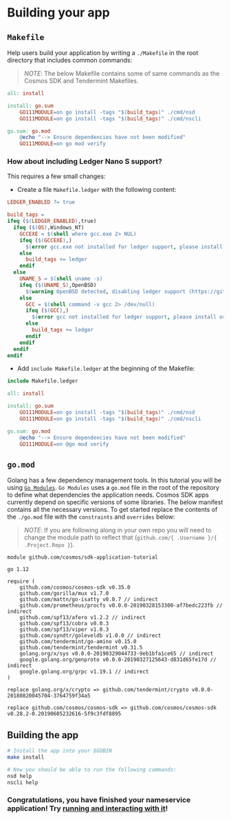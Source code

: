 # Building your app

## `Makefile`

Help users build your application by writing a `./Makefile` in the root directory that includes common commands:

> _*NOTE*_: The below Makefile contains some of same commands as the Cosmos SDK and Tendermint Makefiles.

```makefile
all: install

install: go.sum
    GO111MODULE=on go install -tags "$(build_tags)" ./cmd/nsd
    GO111MODULE=on go install -tags "$(build_tags)" ./cmd/nscli

go.sum: go.mod
    @echo "--> Ensure dependencies have not been modified"
    GO111MODULE=on go mod verify
```

### How about including Ledger Nano S support?

This requires a few small changes:

- Create a file `Makefile.ledger` with the following content:

```makefile
LEDGER_ENABLED ?= true

build_tags =
ifeq ($(LEDGER_ENABLED),true)
  ifeq ($(OS),Windows_NT)
    GCCEXE = $(shell where gcc.exe 2> NUL)
    ifeq ($(GCCEXE),)
      $(error gcc.exe not installed for ledger support, please install or set LEDGER_ENABLED=false)
    else
      build_tags += ledger
    endif
  else
    UNAME_S = $(shell uname -s)
    ifeq ($(UNAME_S),OpenBSD)
      $(warning OpenBSD detected, disabling ledger support (https://github.com/cosmos/cosmos-sdk/issues/1988))
    else
      GCC = $(shell command -v gcc 2> /dev/null)
      ifeq ($(GCC),)
        $(error gcc not installed for ledger support, please install or set LEDGER_ENABLED=false)
      else
        build_tags += ledger
      endif
    endif
  endif
endif
```

- Add `include Makefile.ledger` at the beginning of the Makefile:

```makefile
include Makefile.ledger

all: install

install: go.sum
    GO111MODULE=on go install -tags "$(build_tags)" ./cmd/nsd
    GO111MODULE=on go install -tags "$(build_tags)" ./cmd/nscli

go.sum: go.mod
    @echo "--> Ensure dependencies have not been modified"
    GO111MODULE=on @go mod verify
```

## `go.mod`

Golang has a few dependency management tools. In this tutorial you will be using [`Go Modules`](https://github.com/golang/go/wiki/Modules). `Go Modules` uses a `go.mod` file in the root of the repository to define what dependencies the application needs. Cosmos SDK apps currently depend on specific versions of some libraries. The below manifest contains all the necessary versions. To get started replace the contents of the `./go.mod` file with the `constraints` and `overrides` below:

> _*NOTE*_: If you are following along in your own repo you will need to change the module path to reflect that (`github.com/{ .Username }/{ .Project.Repo }`).

```
module github.com/cosmos/sdk-application-tutorial

go 1.12

require (
	github.com/cosmos/cosmos-sdk v0.35.0
	github.com/gorilla/mux v1.7.0
	github.com/mattn/go-isatty v0.0.7 // indirect
	github.com/prometheus/procfs v0.0.0-20190328153300-af7bedc223fb // indirect
	github.com/spf13/afero v1.2.2 // indirect
	github.com/spf13/cobra v0.0.3
	github.com/spf13/viper v1.0.3
	github.com/syndtr/goleveldb v1.0.0 // indirect
	github.com/tendermint/go-amino v0.15.0
	github.com/tendermint/tendermint v0.31.5
	golang.org/x/sys v0.0.0-20190329044733-9eb1bfa1ce65 // indirect
	google.golang.org/genproto v0.0.0-20190327125643-d831d65fe17d // indirect
	google.golang.org/grpc v1.19.1 // indirect
)

replace golang.org/x/crypto => github.com/tendermint/crypto v0.0.0-20180820045704-3764759f34a5

replace github.com/cosmos/cosmos-sdk => github.com/cosmos/cosmos-sdk v0.28.2-0.20190605232616-5f9c3fdf8895

```

## Building the app

```bash
# Install the app into your $GOBIN
make install

# Now you should be able to run the following commands:
nsd help
nscli help
```

### Congratulations, you have finished your nameservice application! Try [running and interacting with it](./build-run.md)!
